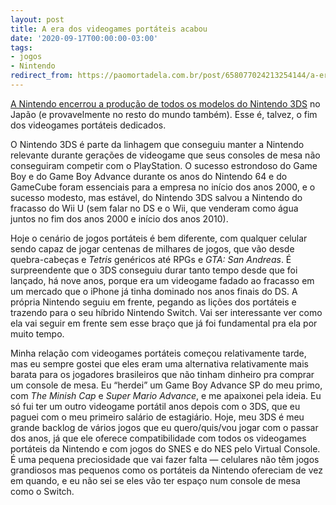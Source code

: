 ```yaml
---
layout: post
title: A era dos videogames portáteis acabou
date: '2020-09-17T00:00:00-03:00'
tags:
- jogos
- Nintendo
redirect_from: https://paomortadela.com.br/post/658077024213254144/a-era-dos-videogames-port%C3%A1teis-acabou
---
```

[A Nintendo encerrou a produção de todos os modelos do Nintendo 3DS](https://kotaku.com/nintendo-officially-ends-3ds-production-for-japan-1845087529) no Japão (e provavelmente no resto do mundo também). Esse é, talvez, o fim dos videogames portáteis dedicados.

O Nintendo 3DS é parte da linhagem que conseguiu manter a Nintendo relevante durante gerações de videogame que seus consoles de mesa não conseguiram competir com o PlayStation. O sucesso estrondoso do Game Boy e do Game Boy Advance durante os anos do Nintendo 64 e do GameCube foram essenciais para a empresa no início dos anos 2000, e o sucesso modesto, mas estável, do Nintendo 3DS salvou a Nintendo do fracasso do Wii U (sem falar no DS e o Wii, que venderam como água juntos no fim dos anos 2000 e início dos anos 2010).

Hoje o cenário de jogos portáteis é bem diferente, com qualquer celular sendo capaz de jogar centenas de milhares de jogos, que vão desde quebra-cabeças e _Tetris_ genéricos até RPGs e _GTA: San Andreas_. É surpreendente que o 3DS conseguiu durar tanto tempo desde que foi lançado, há nove anos, porque era um videogame fadado ao fracasso em um mercado que o iPhone já tinha dominado nos anos finais do DS. A própria Nintendo seguiu em frente, pegando as lições dos portáteis e trazendo para o seu híbrido Nintendo Switch. Vai ser interessante ver como ela vai seguir em frente sem esse braço que já foi fundamental pra ela por muito tempo.

Minha relação com videogames portáteis começou relativamente tarde, mas eu sempre gostei que eles eram uma alternativa relativamente mais barata para os jogadores brasileiros que não tinham dinheiro pra comprar um console de mesa. Eu “herdei” um Game Boy Advance SP do meu primo, com _The Minish Cap_ e _Super Mario Advance_, e me apaixonei pela ideia. Eu só fui ter um outro videogame portátil anos depois com o 3DS, que eu paguei com o meu primeiro salário de estagiário. Hoje, meu 3DS é meu grande backlog de vários jogos que eu quero/quis/vou jogar com o passar dos anos, já que ele oferece compatibilidade com todos os videogames portáteis da Nintendo e com jogos do SNES e do NES pelo Virtual Console. É uma pequena preciosidade que vai fazer falta — celulares não têm jogos grandiosos mas pequenos como os portáteis da Nintendo ofereciam de vez em quando, e eu não sei se eles vão ter espaço num console de mesa como o Switch.

